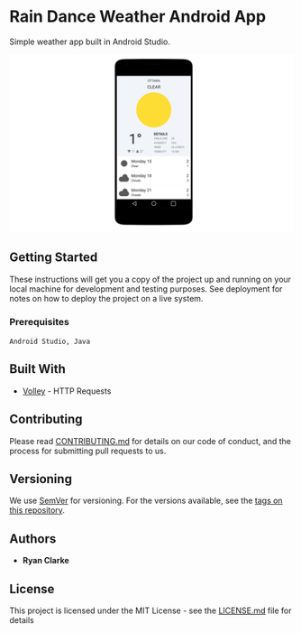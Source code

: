 # Rain Dance Weather Android App

Simple weather app built in Android Studio.

![Image of RainDance](https://github.com/rwclarke/raindance-weather/blob/master/README/raindance-readme.png)

## Getting Started

These instructions will get you a copy of the project up and running on your local machine for development and testing purposes. See deployment for notes on how to deploy the project on a live system.

### Prerequisites

```
Android Studio, Java
```

## Built With

* [Volley](https://developer.android.com/training/volley/index.html) - HTTP Requests

## Contributing

Please read [CONTRIBUTING.md](https://gist.github.com/PurpleBooth/b24679402957c63ec426) for details on our code of conduct, and the process for submitting pull requests to us.

## Versioning

We use [SemVer](http://semver.org/) for versioning. For the versions available, see the [tags on this repository](https://github.com/your/project/tags).

## Authors

* **Ryan Clarke**

## License

This project is licensed under the MIT License - see the [LICENSE.md](LICENSE.md) file for details
